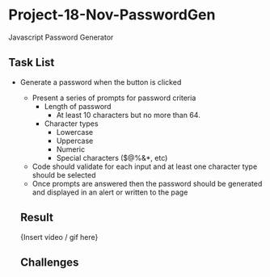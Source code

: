 # Project-18-Nov-PasswordGen

Javascript Password Generator

## Task List

- Generate a password when the button is clicked

  - Present a series of prompts for password criteria
    - Length of password
      - At least 10 characters but no more than 64.
    - Character types
      - Lowercase
      - Uppercase
      - Numeric
      - Special characters ($@%&\*, etc)
  - Code should validate for each input and at least one character type should be selected
  - Once prompts are answered then the password should be generated and displayed in an alert or written to the page

  ## Result

  {Insert video / gif here}

  ## Challenges
